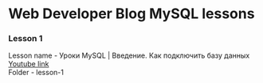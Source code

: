 # Web Developer Blog MySQL lessons

### Lesson 1

Lesson name - Уроки MySQL | Введение. Как подключить базу данных<br />
[Youtube link](https://youtu.be/pU2jXzPqqgk)<br />
Folder - lesson-1

